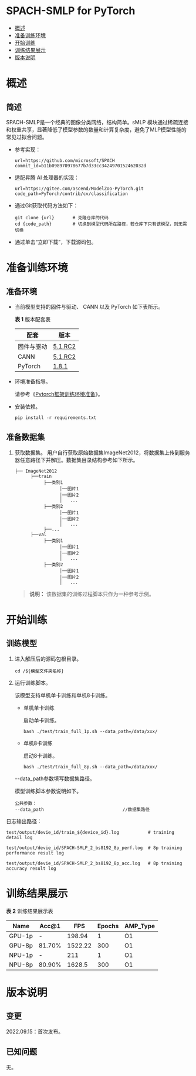 # SPACH-SMLP for PyTorch

-   [概述](概述.md)
-   [准备训练环境](准备训练环境.md)
-   [开始训练](开始训练.md)
-   [训练结果展示](训练结果展示.md)
-   [版本说明](版本说明.md)



# 概述

## 简述

SPACH-SMLP是一个经典的图像分类网络，结构简单。sMLP 模块通过稀疏连接和权重共享，显著降低了模型参数的数量和计算复杂度，避免了MLP模型性能的常见过拟合问题。

- 参考实现：

  ```
  url=https://github.com/microsoft/SPACH
  commit_id=b11b098970978677b7d33cc3424970152462032d
  ```

- 适配昇腾 AI 处理器的实现：

  ```
  url=https://gitee.com/ascend/ModelZoo-PyTorch.git
  code_path=PyTorch/contrib/cv/classification
  ```
  
- 通过Git获取代码方法如下：

  ```
  git clone {url}       # 克隆仓库的代码
  cd {code_path}        # 切换到模型代码所在路径，若仓库下只有该模型，则无需切换
  ```
  
- 通过单击“立即下载”，下载源码包。

# 准备训练环境

## 准备环境

- 当前模型支持的固件与驱动、 CANN 以及 PyTorch 如下表所示。

  **表 1**  版本配套表

  | 配套       | 版本                                                                         |
  | ---------- | ---------------------------------------------------------------------------- |
  | 固件与驱动 | [5.1.RC2](https://www.hiascend.com/hardware/firmware-drivers?tag=commercial) |
  | CANN       | [5.1.RC2](https://www.hiascend.com/software/cann/commercial?version=5.1.RC2) |
  | PyTorch    | [1.8.1](https://gitee.com/ascend/pytorch/tree/master/)                       |


- 环境准备指导。

  请参考《[Pytorch框架训练环境准备](https://www.hiascend.com/document/detail/zh/ModelZoo/pytorchframework/ptes)》。
  
- 安装依赖。

  ```
  pip install -r requirements.txt
  ```


## 准备数据集

1. 获取数据集。
  用户自行获取原始数据集ImageNet2012，将数据集上传到服务器任意路径下并解压。数据集目录结构参考如下所示。
   ```
   ├── ImageNet2012
         ├──train
              ├──类别1
                    │──图片1
                    │──图片2
                    │   ...       
              ├──类别2
                    │──图片1
                    │──图片2
                    │   ...   
              ├──...                     
         ├──val  
              ├──类别1
                    │──图片1
                    │──图片2
                    │   ...       
              ├──类别2
                    │──图片1
                    │──图片2
                    │   ...              
   ```


   > **说明：** 
   >该数据集的训练过程脚本只作为一种参考示例。

# 开始训练

## 训练模型

1. 进入解压后的源码包根目录。

   ```
   cd /${模型文件夹名称} 
   ```

2. 运行训练脚本。

   该模型支持单机单卡训练和单机8卡训练。

   - 单机单卡训练

     启动单卡训练。

     ```
     bash ./test/train_full_1p.sh --data_path=/data/xxx/    
     ```

   - 单机8卡训练

     启动8卡训练。

     ```
     bash ./test/train_full_8p.sh --data_path=/data/xxx/   
     ```

   --data\_path参数填写数据集路径。

   模型训练脚本参数说明如下。

   ```
   公共参数：
   --data_path                              //数据集路径
   ```
   
   
日志输出路径：

    test/output/devie_id/train_${device_id}.log           # training detail log

    test/output/devie_id/SPACH-SMLP_2_bs8192_8p_perf.log  # 8p training performance result log

    test/output/devie_id/SPACH-SMLP_2_bs8192_8p_acc.log   # 8p training accuracy result log

# 训练结果展示

**表 2**  训练结果展示表

| Name   | Acc@1  | FPS     | Epochs | AMP_Type |
| ------ | ------ | ------- | ------ | -------- |
| GPU-1p | -      | 198.94  | 1      | O1       |
| GPU-8p | 81.70% | 1522.22 | 300    | O1       |
| NPU-1p | -      | 211     | 1      | O1       |
| NPU-8p | 80.90% | 1628.5  | 300    | O1       |

# 版本说明

## 变更

2022.09.15：首次发布。

## 已知问题

无。











